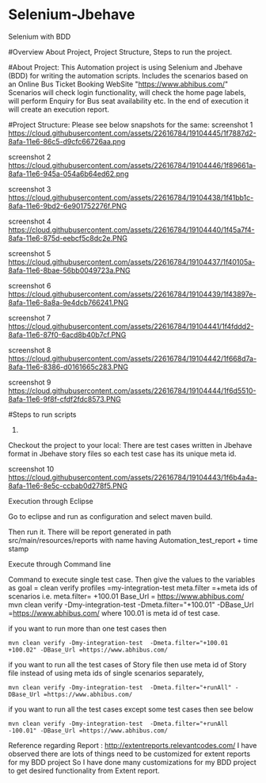 # Selenium-Jbehave
Selenium with BDD 


#Overview 
About Project,
Project Structure,
Steps to run the project.



#About Project: 
This Automation project is using Selenium and Jbehave (BDD) for writing the automation scripts.
Includes the scenarios based on an Online Bus Ticket Booking WebSite "https://www.abhibus.com/"
Scenarios will check login functionality, will check the home page labels, will perform Enquiry for Bus seat availability etc.
In the end of execution it will create an execution report.


#Project Structure: 
Please see below snapshots for the same: 
screenshot 1
https://cloud.githubusercontent.com/assets/22616784/19104445/1f7887d2-8afa-11e6-86c5-d9cfc66726aa.png

screenshot 2
https://cloud.githubusercontent.com/assets/22616784/19104446/1f89661a-8afa-11e6-945a-054a6b64ed62.png

screenshot 3
https://cloud.githubusercontent.com/assets/22616784/19104438/1f41bb1c-8afa-11e6-9bd2-6e901752276f.PNG

screenshot 4
https://cloud.githubusercontent.com/assets/22616784/19104440/1f45a7f4-8afa-11e6-875d-eebcf5c8dc2e.PNG


screenshot 5
https://cloud.githubusercontent.com/assets/22616784/19104437/1f40105a-8afa-11e6-8bae-56bb0049723a.PNG


screenshot 6
https://cloud.githubusercontent.com/assets/22616784/19104439/1f43897e-8afa-11e6-8a8a-9e4dcb766241.PNG


screenshot 7
https://cloud.githubusercontent.com/assets/22616784/19104441/1f4fddd2-8afa-11e6-87f0-6acd8b40b7cf.PNG

screenshot 8
https://cloud.githubusercontent.com/assets/22616784/19104442/1f668d7a-8afa-11e6-8386-d0161665c283.PNG


screenshot 9
https://cloud.githubusercontent.com/assets/22616784/19104444/1f6d5510-8afa-11e6-9f8f-cfdf2fdc8573.PNG





#Steps to run scripts

1.
Checkout the project to your local: 
There are test cases written in Jbehave  format in Jbehave story files so each test case has its unique meta id. 




screenshot 10
https://cloud.githubusercontent.com/assets/22616784/19104443/1f6b4a4a-8afa-11e6-8e5c-ccbab0d278f5.PNG



Execution through Eclipse
  
Go to eclipse and run as configuration and select maven build.


Then run it.
There will be report generated in path  src/main/resources/reports with name having Automation_test_report + time stamp

Execute through Command line

 Command to execute single test case.
	Then give the values to the variables as 
 		goal = clean verify
		profiles =my-integration-test
		meta.filter =+meta ids of scenarios
 		i.e. meta.filter= +100.01 Base_Url = https://www.abhibus.com/
	mvn clean verify -Dmy-integration-test  -Dmeta.filter="+100.01" -DBase_Url =https://www.abhibus.com/
 where 100.01 is meta id of test case.
	
 if you want to run more than one test cases then
	
	mvn clean verify -Dmy-integration-test  -Dmeta.filter="+100.01 +100.02" -DBase_Url =https://www.abhibus.com/

 if you want to run all the test cases of Story file then use meta id of Story file instead of using meta ids of single scenarios 	   separately,
	
	mvn clean verify -Dmy-integration-test  -Dmeta.filter="+runAll" -DBase_Url =https://www.abhibus.com/

 if you want to run all the test cases except some test cases then see below
	
	mvn clean verify -Dmy-integration-test  -Dmeta.filter="+runAll -100.01" -DBase_Url =https://www.abhibus.com/


Reference regarding Report : 
http://extentreports.relevantcodes.com/
I have observed there are lots of things  need to be customized for extent reports for my BDD project
So I have done many customizations for my BDD project to get desired functionality from Extent report.







